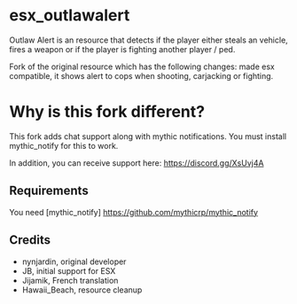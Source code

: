 # esx_outlawalert

Outlaw Alert is an resource that detects if the player either steals an vehicle, fires a weapon or if the player is fighting another player / ped.

Fork of the original resource which has the following changes: made esx compatible, it shows alert to cops when shooting, carjacking or fighting.

# Why is this fork different?

This fork adds chat support along with mythic notifications.
You must install mythic_notify for this to work.

In addition, you can receive support here: https://discord.gg/XsUvj4A

## Requirements

You need [mythic_notify] https://github.com/mythicrp/mythic_notify

## Credits

- nynjardin, original developer
- JB, initial support for ESX
- Jijamik, French translation
- Hawaii_Beach, resource cleanup
